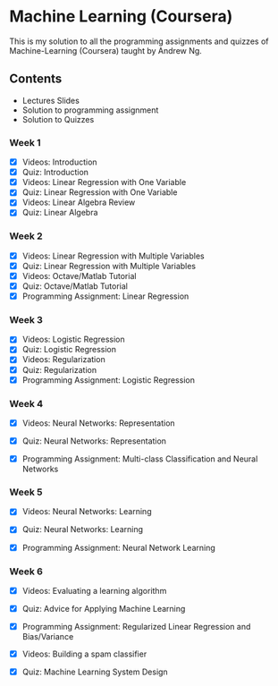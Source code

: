 # Machine Learning (Coursera)
This is my solution to all the programming assignments and quizzes of Machine-Learning (Coursera) taught by Andrew Ng.

## Contents
* Lectures Slides
* Solution to programming assignment
* Solution to Quizzes

### Week 1
- [x] Videos: Introduction
- [x] Quiz: Introduction
- [x] Videos: Linear Regression with One Variable
- [x] Quiz: Linear Regression with One Variable
- [x] Videos: Linear Algebra Review
- [x] Quiz: Linear Algebra

### Week 2
- [x] Videos: Linear Regression with Multiple Variables
- [x] Quiz: Linear Regression with Multiple Variables
- [x] Videos: Octave/Matlab Tutorial
- [x] Quiz: Octave/Matlab Tutorial
- [x] Programming Assignment: Linear Regression

### Week 3
- [x] Videos: Logistic Regression
- [x] Quiz: Logistic Regression
- [x] Videos: Regularization
- [x] Quiz: Regularization
- [x] Programming Assignment: Logistic Regression

### Week 4
- [x] Videos: Neural Networks: Representation
- [x] Quiz: Neural Networks: Representation
- [x] Programming Assignment: Multi-class Classification and Neural Networks


### Week 5
- [x] Videos: Neural Networks: Learning
- [x] Quiz: Neural Networks: Learning
- [x] Programming Assignment: Neural Network Learning


### Week 6
- [x] Videos: Evaluating a learning algorithm
- [x] Quiz: Advice for Applying Machine Learning 
- [x] Programming Assignment: Regularized Linear Regression and Bias/Variance
- [x] Videos: Building a spam classifier
- [x] Quiz: Machine Learning System Design



